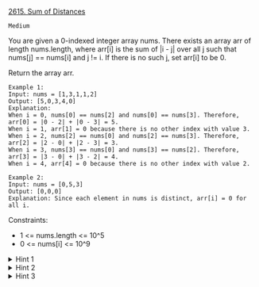 [2615. Sum of Distances](https://leetcode.com/problems/sum-of-distances/description/)

`Medium`

You are given a 0-indexed integer array nums. There exists an array arr of length nums.length, where arr[i] is the sum of |i - j| over all j such that nums[j] == nums[i] and j != i. If there is no such j, set arr[i] to be 0.

Return the array arr.

```
Example 1:
Input: nums = [1,3,1,1,2]
Output: [5,0,3,4,0]
Explanation: 
When i = 0, nums[0] == nums[2] and nums[0] == nums[3]. Therefore, arr[0] = |0 - 2| + |0 - 3| = 5. 
When i = 1, arr[1] = 0 because there is no other index with value 3.
When i = 2, nums[2] == nums[0] and nums[2] == nums[3]. Therefore, arr[2] = |2 - 0| + |2 - 3| = 3. 
When i = 3, nums[3] == nums[0] and nums[3] == nums[2]. Therefore, arr[3] = |3 - 0| + |3 - 2| = 4. 
When i = 4, arr[4] = 0 because there is no other index with value 2. 

Example 2:
Input: nums = [0,5,3]
Output: [0,0,0]
Explanation: Since each element in nums is distinct, arr[i] = 0 for all i.
```

Constraints:

- 1 <= nums.length <= 10^5
- 0 <= nums[i] <= 10^9

<details>
<summary>Hint 1</summary>

Can we use the prefix sum here?

</details>

<details>
<summary>Hint 2</summary>

For each number x, collect all the indices where x occurs, and calculate the prefix sum of the array.

</details>

<details>
<summary>Hint 3</summary>

For each occurrence of x, the indices to the right will be regular subtraction while the indices to the left will be reversed subtraction.

</details>

